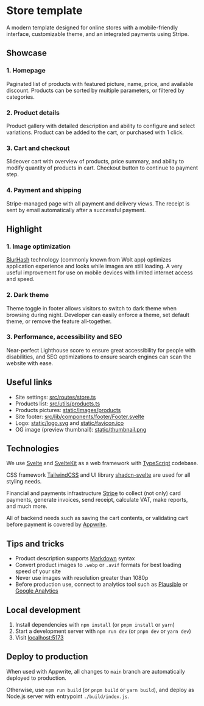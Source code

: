 # Store template

A modern template designed for online stores with a mobile-friendly interface, customizable theme, and an integrated payments using Stripe.

## Showcase

### 1. Homepage

Paginated list of products with featured picture, name, price, and available discount. Products can be sorted by multiple parameters, or filtered by categories.

### 2. Product details

Product gallery with detailed description and ability to configure and select variations. Product can be added to the cart, or purchased with 1 click.

### 3. Cart and checkout

Slideover cart with overview of products, price summary, and ability to modify quantity of products in cart. Checkout button to continue to payment step.

### 4. Payment and shipping

Stripe-managed page with all payment and delivery views. The receipt is sent by email automatically after a successful payment.

## Highlight

### 1. Image optimization

[BlurHash](https://github.com/woltapp/blurhash) technology (commonly known from Wolt app) optimizes application experience and looks while images are still loading. A very useful improvement for use on mobile devices with limited internet access and speed.

### 2. Dark theme

Theme toggle in footer allows visitors to switch to dark theme when browsing during night. Developer can easily enforce a theme, set default theme, or remove the feature all-together.

### 3. Performance, accessibility and SEO

Near-perfect Lighthouse score to ensure great accessibility for people with disabilities, and SEO optimizations to ensure search engines can scan the website with ease.

## Useful links

- Site settings: [src/routes/store.ts](./src/routes/store.ts)
- Products list: [src/utils/products.ts](./src/utils/products.ts)
- Products pictures: [static/images/products](./static/images/products)
- Site footer: [src/lib/components/footer/Footer.svelte](./src/lib/components/footer/Footer.svelte)
- Logo: [static/logo.svg](./static/logo.svg) and [static/favicon.ico](./static/favicon.ico)
- OG image (preview thumbnail): [static/thumbnail.png](./static/thumbnail.png)

## Technologies

We use [Svelte](https://svelte.dev/docs/svelte/overview) and [SvelteKit](https://svelte.dev/docs/kit/introduction) as a web framework with [TypeScript](https://www.typescriptlang.org/) codebase.

CSS framework [TailwindCSS](https://tailwindcss.com/) and UI library [shadcn-svelte](https://www.shadcn-svelte.com/) are used for all styling needs.

Financial and payments infrastructure [Stripe](https://stripe.com/en-cz) to collect (not only) card payments, generate invoices, send receipt, calculate VAT, make reports, and much more.

All of backend needs such as saving the cart contents, or validating cart before payment is covered by [Appwrite](https://appwrite.io/).

## Tips and tricks

- Product description supports [Markdown](https://www.markdownguide.org/) syntax
- Convert product images to `.webp` or `.avif` formats for best loading speed of your site
- Never use images with resolution greater than 1080p
- Before production use, connect to analytics tool such as [Plausible](https://plausible.io/) or [Google Analytics](https://marketingplatform.google.com/about/analytics/)

## Local development

1. Install dependencies with `npm install` (or `pnpm install` or `yarn`)
2. Start a development server with `npm run dev` (or `pnpm dev` or `yarn dev`)
3. Visit [localhost:5173](http://localhost:5173/)

## Deploy to production

When used with Appwrite, all changes to `main` branch are automatically deployed to production.

Otherwise, use `npm run build` (or `pnpm build` or `yarn build`), and deploy as Node.js server with entrypoint `./build/index.js`.
